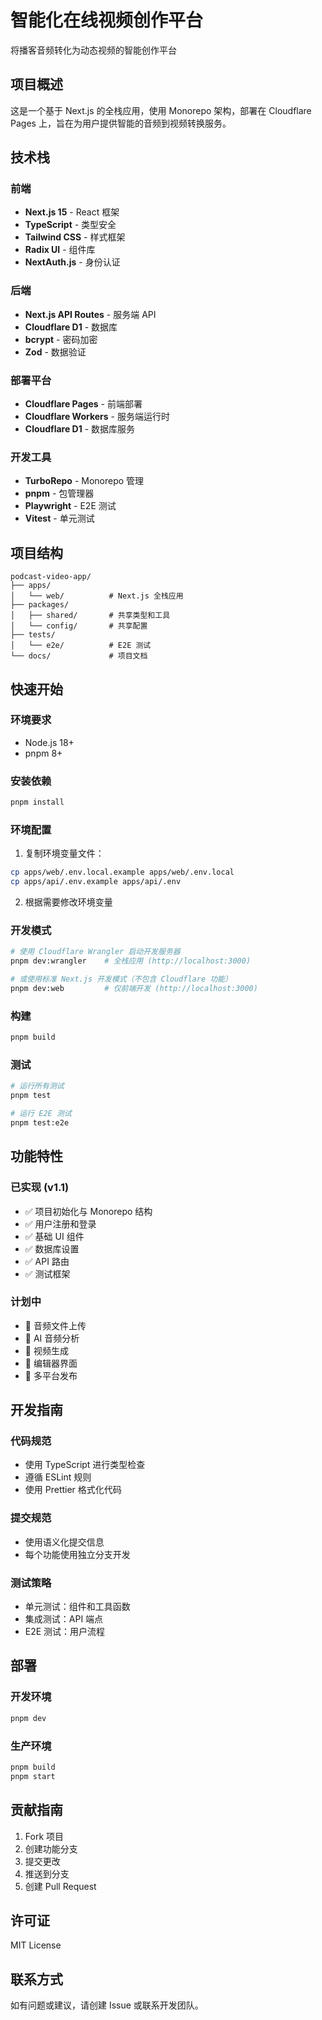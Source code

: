 # 智能化在线视频创作平台

将播客音频转化为动态视频的智能创作平台

## 项目概述

这是一个基于 Next.js 的全栈应用，使用 Monorepo 架构，部署在 Cloudflare Pages 上，旨在为用户提供智能的音频到视频转换服务。

## 技术栈

### 前端
- **Next.js 15** - React 框架
- **TypeScript** - 类型安全
- **Tailwind CSS** - 样式框架
- **Radix UI** - 组件库
- **NextAuth.js** - 身份认证

### 后端
- **Next.js API Routes** - 服务端 API
- **Cloudflare D1** - 数据库
- **bcrypt** - 密码加密
- **Zod** - 数据验证

### 部署平台
- **Cloudflare Pages** - 前端部署
- **Cloudflare Workers** - 服务端运行时
- **Cloudflare D1** - 数据库服务

### 开发工具
- **TurboRepo** - Monorepo 管理
- **pnpm** - 包管理器
- **Playwright** - E2E 测试
- **Vitest** - 单元测试

## 项目结构

```
podcast-video-app/
├── apps/
│   └── web/          # Next.js 全栈应用
├── packages/
│   ├── shared/       # 共享类型和工具
│   └── config/       # 共享配置
├── tests/
│   └── e2e/          # E2E 测试
└── docs/             # 项目文档
```

## 快速开始

### 环境要求
- Node.js 18+
- pnpm 8+

### 安装依赖
```bash
pnpm install
```

### 环境配置
1. 复制环境变量文件：
```bash
cp apps/web/.env.local.example apps/web/.env.local
cp apps/api/.env.example apps/api/.env
```

2. 根据需要修改环境变量

### 开发模式
```bash
# 使用 Cloudflare Wrangler 启动开发服务器
pnpm dev:wrangler    # 全栈应用 (http://localhost:3000)

# 或使用标准 Next.js 开发模式（不包含 Cloudflare 功能）
pnpm dev:web         # 仅前端开发 (http://localhost:3000)
```

### 构建
```bash
pnpm build
```

### 测试
```bash
# 运行所有测试
pnpm test

# 运行 E2E 测试
pnpm test:e2e
```

## 功能特性

### 已实现 (v1.1)
- ✅ 项目初始化与 Monorepo 结构
- ✅ 用户注册和登录
- ✅ 基础 UI 组件
- ✅ 数据库设置
- ✅ API 路由
- ✅ 测试框架

### 计划中
- 🔄 音频文件上传
- 🔄 AI 音频分析
- 🔄 视频生成
- 🔄 编辑器界面
- 🔄 多平台发布

## 开发指南

### 代码规范
- 使用 TypeScript 进行类型检查
- 遵循 ESLint 规则
- 使用 Prettier 格式化代码

### 提交规范
- 使用语义化提交信息
- 每个功能使用独立分支开发

### 测试策略
- 单元测试：组件和工具函数
- 集成测试：API 端点
- E2E 测试：用户流程

## 部署

### 开发环境
```bash
pnpm dev
```

### 生产环境
```bash
pnpm build
pnpm start
```

## 贡献指南

1. Fork 项目
2. 创建功能分支
3. 提交更改
4. 推送到分支
5. 创建 Pull Request

## 许可证

MIT License

## 联系方式

如有问题或建议，请创建 Issue 或联系开发团队。
